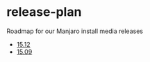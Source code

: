# release-plan
Roadmap for our Manjaro install media releases

* [15.12](https://github.com/manjaro/release-plan/milestones/15.12)
* [15.09](https://github.com/manjaro/release-plan/milestones/15.09)
